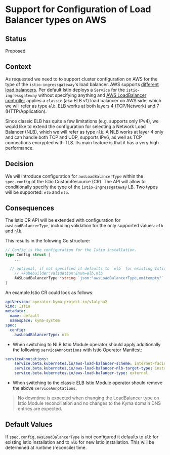 # Support for Configuration of Load Balancer types on AWS

## Status

Proposed

## Context

As requested we need to to support cluster configuration on AWS for the type of the `istio-ingressgateway`'s load balancer. AWS supports [different load balancers](https://docs.aws.amazon.com/elasticloadbalancing/latest/userguide/how-elastic-load-balancing-works.html). Per default Istio deploys a `Service` for the `istio-ingressgateway` without specifying anything and [AWS LoadBalancer controller](https://github.com/kubernetes-sigs/aws-load-balancer-controller) applies a `classic` (aka ELB v1) load balancer on AWS side, which we will refer as type `elb`. ELB works at both layers 4 (TCP/Network) and 7 (HTTP/Application).

Since classic ELB has quite a few limitations (e.g. supports only IPv4), we would like to extend the configuration for selecting a Network Load Balancer (NLB), which we will refer as type `nlb`. A NLB works at layer 4 only and can handle both TCP and UDP, supports IPv6, as well as TCP connections encrypted with TLS. Its main feature is that it has a very high performance.

## Decision

We will introduce configuration for `awsLoadBalancerType` within the `spec.config` of the Istio CustomResource (CR). The API will allow to conditionally specify the type of the `istio-ingressgateway` LB. Two types will be supported: `elb` and `nlb`.

## Consequences

The Istio CR API will be extended with configuration for `awsLoadBalancerType`, including validation for the only supported values: `elb` and `nlb`.

This results in the folowing Go structure:

```go
// Config is the configuration for the Istio installation.
type Config struct {
	...

  // optional, if not specified it defaults to `elb` for existing Istio installation and to `nlb` for new Istio installation
	// +kubebuilder:validation:Enum=elb,nlb
	AWSLoadBalancerType *string `json:"awsLoadBalancerType,omitempty"`
}
```

An example Istio CR could look as follows:

```yaml
apiVersion: operator.kyma-project.io/v1alpha2
kind: Istio
metadata:
  name: default
  namespace: kyma-system
spec:
  config:
    awsLoadBalancerType: nlb
```

* When switching to NLB Istio Module operator should apply additionally the following `serviceAnnotations` with Istio Operator Manifest:
```yaml
serviceAnnotations:
    service.beta.kubernetes.io/aws-load-balancer-scheme: internet-facing
    service.beta.kubernetes.io/aws-load-balancer-nlb-target-type: instance
    service.beta.kubernetes.io/aws-load-balancer-type: external
```

* When switching to the classic ELB Istio Module operator should remove the above `serviceAnnotations`.

> No downtime is expected when changing the LoadBalancer type on Istio Module reconciliation and no changes to the Kyma domain DNS entries are expected.

## Default Values

If `spec.config.awsLoadBalancerType` is not configured it defaults to `elb` for existing Istio installation and to `nlb` for new Istio installation. This will be determined at runtime (reconcile) time.
